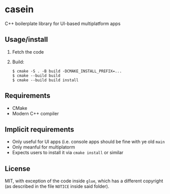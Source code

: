 # casein

C++ boilerplate library for UI-based multiplatform apps

## Usage/install

1. Fetch the code
2. Build:

   ```shell
   $ cmake -S . -B build -DCMAKE_INSTALL_PREFIX=...
   $ cmake --build build
   $ cmake --build build install
   ```

## Requirements

* CMake
* Modern C++ compiler

## Implicit requirements

* Only useful for UI apps (i.e. console apps should be fine with ye old `main`
* Only meanful for multiplatorm
* Expects users to install it via `cmake install` or similar

## License

MIT, with exception of the code inside `glue`, which has a different copyright
(as described in the file `NOTICE` inside said folder).

